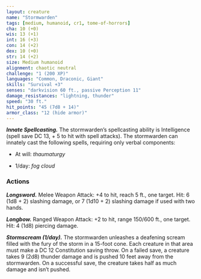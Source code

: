 ```yaml
---
layout: creature
name: "Stormwarden"
tags: [medium, humanoid, cr1, tome-of-horrors]
cha: 10 (+0)
wis: 13 (+1)
int: 16 (+3)
con: 14 (+2)
dex: 10 (+0)
str: 14 (+2)
size: Medium humanoid
alignment: chaotic neutral
challenge: "1 (200 XP)"
languages: "Common, Draconic, Giant"
skills: "Survival +3"
senses: "darkvision 60 ft., passive Perception 11"
damage_resistances: "lightning, thunder"
speed: "30 ft."
hit_points: "45 (7d8 + 14)"
armor_class: "12 (hide armor)"
---
```


***Innate Spellcasting.*** The stormwarden’s spellcasting ability is
Intelligence (spell save DC 13, + 5 to hit with spell attacks). The
stormwarden can innately cast the following spells, requiring only verbal
components:

* At will: <i>thaumaturgy</i>

* 1/day: <i>fog cloud</i>

### Actions

***Longsword.*** Melee Weapon Attack: +4 to hit, reach 5 ft., one target.
Hit: 6 (1d8 + 2) slashing damage, or 7 (1d10 + 2) slashing damage if used
with two hands.

***Longbow.*** Ranged Weapon Attack: +2 to hit, range 150/600 ft., one
target. Hit: 4 (1d8) piercing damage.

***Stormscream (1/day).*** The stormwarden unleashes a deafening scream
filled with the fury of the storm in a 15-foot cone. Each creature in that
area must make a DC 12 Constitution saving throw. On a failed save, a
creature takes 9 (2d8) thunder damage and is pushed 10 feet away from
the stormwarden. On a successful save, the creature takes half as much
damage and isn’t pushed.
